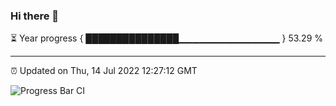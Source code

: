 ### Hi there 👋

⏳ Year progress { ███████████████▁▁▁▁▁▁▁▁▁▁▁▁▁▁▁ } 53.29 %

---

⏰ Updated on Thu, 14 Jul 2022 12:27:12 GMT

![Progress Bar CI](https://github.com/liununu/liununu/workflows/Progress%20Bar%20CI/badge.svg)
